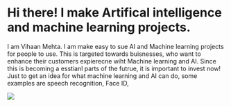 # Hi there! I make Artifical intelligence and machine learning projects.
I am Vihaan Mehta. I am make easy to sue AI and Machine learning projects for people to use. This is targeted towards buisnesses, who want to enhance their customers expierecne wiht Machine learning and AI. Since this is becoming a esstianl parts of the futrue, it is important to invest now! Just to get an idea for what machine learning and AI can do, some examples are speech recognition, Face ID,

![](https://komarev.com/ghpvc/?username=PronetAI&color=red) 
